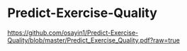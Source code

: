 # Predict-Exercise-Quality

https://github.com/osayin1/Predict-Exercise-Quality/blob/master/Predict_Exercise_Quality.pdf?raw=true
